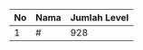 | No | Nama            | Jumlah Level |
|----|-----------------|--------------|
| 1  | #    |    928        |

